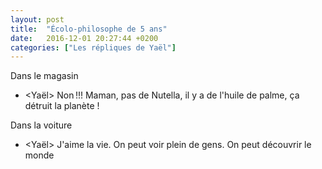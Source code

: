 ```yaml
---
layout: post
title:  "Écolo-philosophe de 5 ans"
date:   2016-12-01 20:27:44 +0200
categories: ["Les répliques de Yaël"]
---
```


Dans le magasin

-   \<Yaël\> Non !!! Maman, pas de Nutella, il y a de l'huile de palme, ça détruit la planète !

Dans la voiture

-   \<Yaël\> J'aime la vie. On peut voir plein de gens. On peut découvrir le monde

